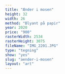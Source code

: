 ```yaml
---
title: "Ænder i mosen"
height: 32
width: 26
method: "Blyant på papir"
year: 2020
price: "900"
rasterWidth: 2534
rasterHeight: 3075
fileName: "IMG_2201.JPG"
type: "tegning"
show: "yes"
slug: "aender-i-mosen"
layout: "art"
---
```

